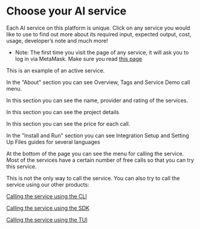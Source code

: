 # Choose your AI service

Each AI service on this platform is unique. Click on any service you would like to use to find out more about its required input, expected output, cost, usage, developer’s note and much more!

-   Note: The first time you visit the page of any service, it will ask you to log in via MetaMask. Make sure you read [this page](/docs/products/AIMarketplace/ForConsumers/metamask-wallet/)

<ImageViewer src="/assets/images/products/AIMarketplace/Marketplace/ActiveService.webp" alt="Active Service"/>

This is an example of an active service.

In the "About" section you can see Overview, Tags and Service Demo call menu.

<ImageViewer src="/assets/images/products/AIMarketplace/Marketplace/ActiveServiceHeader.webp" alt="Active Service - Header"/>

In this section you can see the name, provider and rating of the services.

<ImageViewer src="/assets/images/products/AIMarketplace/Marketplace/ActiveServiceProjectDetails.webp" alt="Active Service - Project details"/>

In this section you can see the project details

<ImageViewer src="/assets/images/products/AIMarketplace/Marketplace/ActiveServicePrice.webp" alt="Active Service - Price"/>

In this section you can see the price for each call.

<ImageViewer src="/assets/images/products/AIMarketplace/Marketplace/ServiceInstallAndRun.webp" alt="Service Install And Run"/>

In the "Install and Run" section you can see Integration Setup and Setting Up Files guides for several languages

<ImageViewer src="/assets/images/products/AIMarketplace/Marketplace/FreeCallService.webp" alt="Free call menu"/>

At the bottom of the page you can see the menu for calling the service. Most of the services have a certain number of free calls so that you can try this service.

This is not the only way to call the service. You can also try to call the service using our other products:

[Calling the service using the CLI](/docs/products/DecentralizedAIPlatform/QuickStartGuides/ServiceCallingViaCLI/)

[Calling the service using the SDK](/docs/products/DecentralizedAIPlatform/QuickStartGuides/ServiceCallingViaSDK/)

[Calling the service using the TUI](/docs/products/DecentralizedAIPlatform/QuickStartGuides/ServiceCallingViaTUI/)

